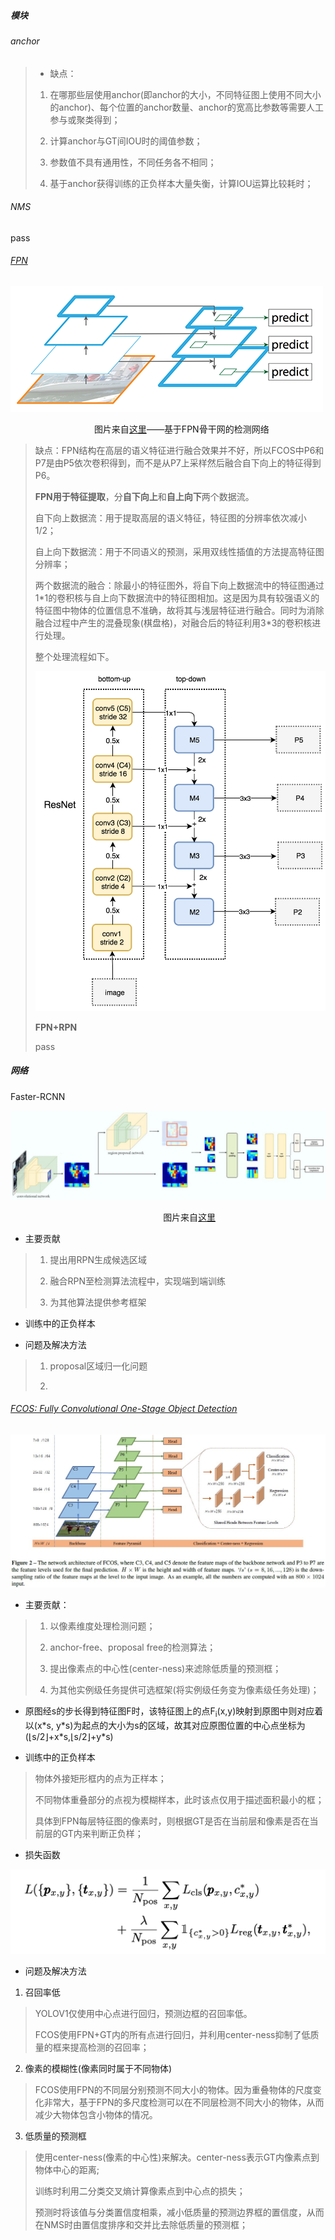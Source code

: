 ##### 模块

###### anchor

> - 缺点：
> 1. 在哪那些层使用anchor(即anchor的大小，不同特征图上使用不同大小的anchor)、每个位置的anchor数量、anchor的宽高比参数等需要人工参与或聚类得到；
> 
> 2. 计算anchor与GT间IOU时的阈值参数；
> 
> 3. 参数值不具有通用性，不同任务各不相同；
> 
> 4. 基于anchor获得训练的正负样本大量失衡，计算IOU运算比较耗时；

###### NMS

pass

###### [FPN](https://medium.com/@jonathan_hui/understanding-feature-pyramid-networks-for-object-detection-fpn-45b227b9106c)

![img](../img/Model_FPN.png)

                                  图片来自[这里](https://medium.com/@jonathan_hui/understanding-feature-pyramid-networks-for-object-detection-fpn-45b227b9106c)——基于FPN骨干网的检测网络

> 缺点：FPN结构在高层的语义特征进行融合效果并不好，所以FCOS中P6和P7是由P5依次卷积得到，而不是从P7上采样然后融合自下向上的特征得到P6。
> 
> **FPN用于特征提取**，分**自下向上**和**自上向下**两个数据流。
> 
> 自下向上数据流：用于提取高层的语义特征，特征图的分辨率依次减小1/2；
> 
> 自上向下数据流：用于不同语义的预测，采用双线性插值的方法提高特征图分辨率；
> 
> 两个数据流的融合：除最小的特征图外，将自下向上数据流中的特征图通过1\*1的卷积核与自上向下数据流中的特征图相加。这是因为具有较强语义的特征图中物体的位置信息不准确，故将其与浅层特征进行融合。同时为消除融合过程中产生的混叠现象(棋盘格)，对融合后的特征利用3\*3的卷积核进行处理。
> 
> 整个处理流程如下。
> 
>  ![ img](../img/Pipline_FPN.png)
> 
> **FPN+RPN**
> 
> pass

##### 网络

Faster-RCNN

![img](../img/Pipline_Faster-Rcnn.png)

                                                              图片来自[这里](https://medium.com/@jonathan_hui/understanding-feature-pyramid-networks-for-object-detection-fpn-45b227b9106c)

- 主要贡献

> 1. 提出用RPN生成候选区域
> 
> 2. 融合RPN至检测算法流程中，实现端到端训练
> 
> 3. 为其他算法提供参考框架

- 训练中的正负样本

- 问题及解决方法

> 1. proposal区域归一化问题
> 
> 2. 

###### [FCOS: Fully Convolutional One-Stage Object Detection](https://zhuanlan.zhihu.com/p/62869137)

![img](../img/Pipline_FCOS.jpg)

- 主要贡献：

> 1. 以像素维度处理检测问题；
> 
> 2. anchor-free、proposal free的检测算法；
> 
> 3. 提出像素点的中心性(center-ness)来滤除低质量的预测框；
> 
> 4. 为其他实例级任务提供可选框架(将实例级任务变为像素级任务处理)；

- 原图经s的步长得到特征图F时，该特征图上的点F<sub>i</sub>(x,y)映射到原图中则对应着以(x\*s, y\*s)为起点的大小为s的区域，故其对应原图位置的中心点坐标为(⌊s/2⌋+x\*s,⌊s/2⌋+y\*s)

- 训练中的正负样本

> 物体外接矩形框内的点为正样本；
> 
> 不同物体重叠部分的点视为模糊样本，此时该点仅用于描述面积最小的框；
> 
> 具体到FPN每层特征图的像素时，则根据GT是否在当前层和像素是否在当前层的GT内来判断正负样；

- 损失函数

![img](../img/Loss_FCOS.png)

- 问题及解决方法
1. 召回率低

> YOLOV1仅使用中心点进行回归，预测边框的召回率低。
> 
> FCOS使用FPN+GT内的所有点进行回归，并利用center-ness抑制了低质量的框来提高检测的召回率；

2. 像素的模糊性(像素同时属于不同物体)

> FCOS使用FPN的不同层分别预测不同大小的物体。因为重叠物体的尺度变化非常大，基于FPN的多尺度检测可以在不同层检测不同大小的物体，从而减少大物体包含小物体的情况。

3. 低质量的预测框

> 使用center-ness(像素的中心性)来解决。center-ness表示GT内像素点到物体中心的距离;
> 
> 训练时利用二分类交叉熵计算像素点到中心点的损失；
> 
> 预测时将该值与分类置信度相乘，减小低质量的预测边界框的置信度，从而在NMS时由置信度排序和交并比去除低质量的预测框；
